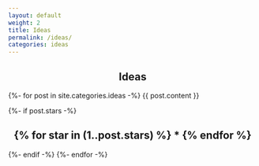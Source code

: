 ```yaml
---
layout: default
weight: 2
title: Ideas
permalink: /ideas/
categories: ideas
---
```


<h2 style="text-align: center;">Ideas</h2>
{%- for post in site.categories.ideas -%}
  {{ post.content }}

  {%- if post.stars -%}
    <h2 style="text-align: center;">
      {% for star in (1..post.stars) %}
        *
      {% endfor %}
    </h2>
  {%- endif -%}
{%- endfor -%}
